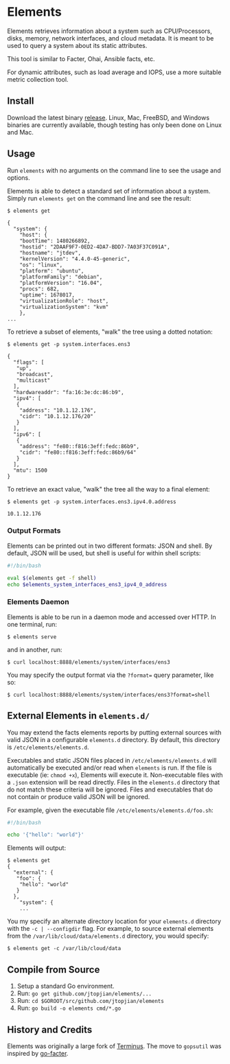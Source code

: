 # Elements

Elements retrieves information about a system such as CPU/Processors, disks, memory, network interfaces, and cloud metadata. It is meant to be used to query a system about its static attributes.

This tool is similar to Facter, Ohai, Ansible facts, etc.

For dynamic attributes, such as load average and IOPS, use a more suitable metric collection tool.

## Install

Download the latest binary [release](https://github.com/jtopjian/elements/releases). Linux, Mac, FreeBSD, and Windows binaries are currently available, though testing has only been done on Linux and Mac.

## Usage

Run `elements` with no arguments on the command line to see the usage and options.

Elements is able to detect a standard set of information about a system. Simply run `elements get` on the command line and see the result:

```shell
$ elements get

{
  "system": {
    "host": {
	"bootTime": 1480266892,
	"hostid": "2DAAF9F7-0ED2-4DA7-BDD7-7A03F37C091A",
	"hostname": "jtdev",
	"kernelVersion": "4.4.0-45-generic",
	"os": "linux",
	"platform": "ubuntu",
	"platformFamily": "debian",
	"platformVersion": "16.04",
	"procs": 682,
	"uptime": 1678017,
	"virtualizationRole": "host",
	"virtualizationSystem": "kvm"
    },
...
```

To retrieve a subset of elements, "walk" the tree using a dotted notation:

```shell
$ elements get -p system.interfaces.ens3

{
  "flags": [
   "up",
   "broadcast",
   "multicast"
  ],
  "hardwareaddr": "fa:16:3e:dc:86:b9",
  "ipv4": [
   {
    "address": "10.1.12.176",
    "cidr": "10.1.12.176/20"
   }
  ],
  "ipv6": [
   {
    "address": "fe80::f816:3eff:fedc:86b9",
    "cidr": "fe80::f816:3eff:fedc:86b9/64"
   }
  ],
  "mtu": 1500
}
```

To retrieve an exact value, "walk" the tree all the way to a final element:

```shell
$ elements get -p system.interfaces.ens3.ipv4.0.address

10.1.12.176
```

### Output Formats

Elements can be printed out in two different formats: JSON and shell. By default, JSON will be used, but shell is useful for within shell scripts:

```bash
#!/bin/bash

eval $(elements get -f shell)
echo $elements_system_interfaces_ens3_ipv4_0_address
```

### Elements Daemon

Elements is able to be run in a daemon mode and accessed over HTTP. In one terminal, run:

```shell
$ elements serve
```

and in another, run:

```shell
$ curl localhost:8888/elements/system/interfaces/ens3
```

You may specify the output format via the `?format=` query parameter, like so:

```shell
$ curl localhost:8888/elements/system/interfaces/ens3?format=shell
```

## External Elements in `elements.d/`

You may extend the facts elements reports by putting external sources with valid
JSON in a configurable `elements.d` directory. By default, this directory is
`/etc/elements/elements.d`.

Executables and static JSON files placed in `/etc/elements/elements.d` will automatically be executed and/or read when `elements` is run. If the file is executable (ie: `chmod +x`), Elements will execute it. Non-executable files with a `.json` extension will be read directly. Files in the `elements.d` directory that do not match these criteria will be ignored. Files and executables that do not contain or produce valid JSON will be ignored.
 
For example, given the executable file `/etc/elements/elements.d/foo.sh`:

```bash
#!/bin/bash

echo '{"hello": "world"}'
```

Elements will output:

```shell
$ elements get
{
  "external": {
   "foo": {
    "hello": "world"
   }
  },
	"system": {
	...
```

You my specify an alternate directory location for your `elements.d` directory
with the `-c | --configdir` flag. For example, to source external elements from
the `/var/lib/cloud/data/elements.d` directory, you would specify:

```shell
$ elements get -c /var/lib/cloud/data
```

## Compile from Source

1. Setup a standard Go environment.
2. Run: `go get github.com/jtopjian/elements/...`
3. Run: `cd $GOROOT/src/github.com/jtopjian/elements`
4. Run: `go build -o elements cmd/*.go`

## History and Credits

Elements was originally a large fork of [Terminus](https://github.com/kelseyhightower/terminus). The move to `gopsutil` was inspired by [go-facter](https://github.com/zstyblik/go-facter).
